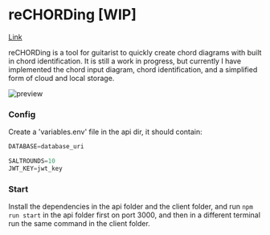 # reCHORDing [WIP]

[Link](http://rechording.us-west-1.elasticbeanstalk.com)

reCHORDing is a tool for guitarist to quickly create chord diagrams with built in chord identification.
It is still a work in progress, but currently I have implemented the chord input diagram, chord identification, and a simplified form of cloud and local storage.

![preview](resources/rechording_2_20_21.gif)

### Config
Create a 'variables.env' file in the api dir, it should contain:

```js
DATABASE=database_uri

SALTROUNDS=10
JWT_KEY=jwt_key
```

### Start
Install the dependencies in the api folder and the client folder, and run ```npm run start``` in the api folder first on port 3000, and then in a different terminal run the same command in the client folder.
